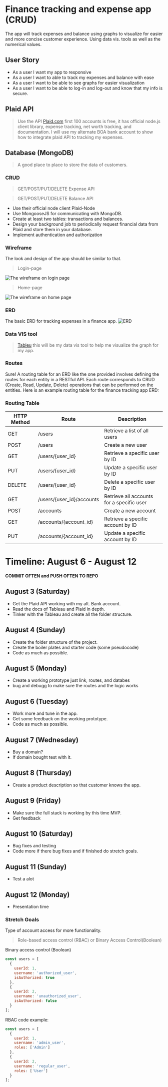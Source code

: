 # Finance tracking and expense app (CRUD)
The app will track expenses and balance using graphs to visualize 
for easier and more concise customer experience. Using data vis. tools 
as well as the numerical values.

## User Story
* As a user I want my app to responsive
* As a user I want to able to track my expenses and balance with ease
* As a user I want to be able to see graphs for easier visualization
* As a user I want to be able to log-in and log-out and know that my info is secure.

## Plaid API
>Use the API [Plaid.com](https://plaid.com/) first 100 accounts is free, it has official node.js client library, expense tracking, net worth tracking, and documentation. I will use my alternate BOA bank account to show how to integrate plaid API to tracking my expenses.

## Database (MongoDB)
> A good place to place to store the data of customers.

### CRUD

>GET/POST/PUT/DELETE Expense API

>GET/POST/PUT/DELETE Balance API

* Use their official node client Plaid-Node
* Use MongooseJS for communicating with MongoDB.
* Create at least two tables: transactions and balances.
* Design your background job to periodically request financial data from Plaid and store them in your database. 
* Implement authentication and authorization

### Wireframe
The look and design of the app should be similar to that. 

> Login-page

![The wireframe on login page](./Login%20page.jpg)
> Home-page

![The wireframe on home page](./Main%20landing%20page.jpg)

### ERD 
The basic ERD for tracking expenses in a finance app.
![ERD](./Entity%20Relationship%20Diagram%20-%20Frame%201.jpg)

### Data VIS tool

> [Tableu](https://www.tableau.com) this will be my data vis tool to help me visualize the graph for my app. 

### Routes

Sure! A routing table for an ERD like the one provided involves defining the routes for each entity in a RESTful API. Each route corresponds to CRUD (Create, Read, Update, Delete) operations that can be performed on the entities. Here is an example routing table for the finance tracking app ERD:

### Routing Table

| HTTP Method | Route                    | Description                                             |
|-------------|--------------------------|---------------------------------------------------------|
| GET         | /users                   | Retrieve a list of all users                            |
| POST        | /users                   | Create a new user                                       |
| GET         | /users/{user_id}         | Retrieve a specific user by ID                          |
| PUT         | /users/{user_id}         | Update a specific user by ID                            |
| DELETE      | /users/{user_id}         | Delete a specific user by ID                            |
| GET         | /users/{user_id}/accounts| Retrieve all accounts for a specific user               |
| POST        | /accounts                | Create a new account                                    |
| GET         | /accounts/{account_id}   | Retrieve a specific account by ID                       |
| PUT         | /accounts/{account_id}   | Update a specific account by ID                         |

# Timeline: August 6 - August 12
#### COMMIT OFTEN and PUSH OFTEN TO REPO

## August 3 (Saturday)
- Get the Plaid API working with my alt. Bank account.
- Read the docs of Tableau and Plaid in depth.
- Tinker with the Tableau and create all the folder structure.

## August 4 (Sunday)
- Create the folder structure of the project.
- Create the boiler plates and starter code (some pseudocode)
- Code as much as possible.

## August 5 (Monday)
- Create a working prototype just link, routes, and databes
- bug and debugg to make sure the routes and the logic works

## August 6 (Tuesday)
- Work more and tune in the app.
- Get some feedback on the working prototype.
- Code as much as possible.

## August 7 (Wednesday)
- Buy a domain?
- If domain bought test with it.

## August 8 (Thursday)
- Create a product description so that customer knows the app.

## August 9 (Friday)
- Make sure the full stack is working by this time MVP. 
- Get feedback 

## August 10 (Saturday)
- Bug fixes and testing 
- Code more if there bug fixes and if finished do stretch goals.

## August 11 (Sunday)
- Test a alot

## August 12 (Monday)
- Presentation time 

### Stretch Goals
Type of account access for more functionality.

>Role-based access control (RBAC) or Binary Access Control(Boolean)

Binary access control (Boolean)

```Javascript 
const users = [
  {
    userId: 1,
    username: 'authorized_user',
    isAuthorized: true
  },
  {
    userId: 2,
    username: 'unauthorized_user',
    isAuthorized: false
  }
];
```
RBAC code example:

```Javascript
const users = [
  {
    userId: 1,
    username: 'admin_user',
    roles: ['Admin']
  },
  {
    userId: 2,
    username: 'regular_user',
    roles: ['User']
  }
];
```